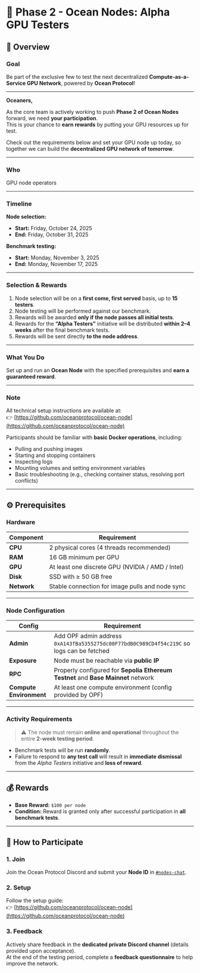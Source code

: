 # 🌊 Phase 2 - Ocean Nodes: Alpha GPU Testers

## 🧭 Overview

### **Goal**
Be part of the exclusive few to test the next decentralized **Compute-as-a-Service GPU Network**, powered by **Ocean Protocol**!

---

**Oceaners,**

As the core team is actively working to push **Phase 2 of Ocean Nodes** forward, we need **your participation**.  
This is your chance to **earn rewards** by putting your GPU resources up for test.  

Check out the requirements below and set your GPU node up today, so together we can build the **decentralized GPU network of tomorrow**.

---

### **Who**
GPU node operators

---

### **Timeline**
**Node selection:**  
- **Start:** Friday, October 24, 2025  
- **End:** Friday, October 31, 2025  

**Benchmark testing:**  
- **Start:** Monday, November 3, 2025  
- **End:** Monday, November 17, 2025  

---

### **Selection & Rewards**
1. Node selection will be on a **first come, first served** basis, up to **15 testers**.  
2. Node testing will be performed against our benchmark.  
3. Rewards will be awarded **only if the node passes all initial tests**.  
4. Rewards for the **“Alpha Testers”** initiative will be distributed **within 2–4 weeks** after the final benchmark tests.  
5. Rewards will be sent directly **to the node address**.

---

### **What You Do**
Set up and run an **Ocean Node** with the specified prerequisites and **earn a guaranteed reward**.

---

### **Note**
All technical setup instructions are available at:  
👉 [https://github.com/oceanprotocol/ocean-node](https://github.com/oceanprotocol/ocean-node)

Participants should be familiar with **basic Docker operations**, including:
- Pulling and pushing images  
- Starting and stopping containers  
- Inspecting logs  
- Mounting volumes and setting environment variables  
- Basic troubleshooting (e.g., checking container status, resolving port conflicts)

---

## ⚙️ Prerequisites

### **Hardware**
| Component | Requirement |
|------------|--------------|
| **CPU** | 2 physical cores (4 threads recommended) |
| **RAM** | 16 GB minimum per GPU |
| **GPU** | At least one discrete GPU (NVIDIA / AMD / Intel) |
| **Disk** | SSD with ≥ 50 GB free |
| **Network** | Stable connection for image pulls and node sync |

---

### **Node Configuration**
| Config | Requirement |
|--------|--------------|
| **Admin** | Add OPF admin address `0xA143fBa5355275dc00F77bdB0C989CD4f54c219C` so logs can be fetched |
| **Exposure** | Node must be reachable via **public IP** |
| **RPC** | Properly configured for **Sepolia Ethereum Testnet** and **Base Mainnet** network |
| **Compute Environment** | At least one compute environment (config provided by OPF) |

---

### **Activity Requirements**
> ⚠️ The node must remain **online and operational** throughout the entire **2-week testing period**.

- Benchmark tests will be run **randomly**.  
- Failure to respond to **any test call** will result in **immediate dismissal** from the *Alpha Testers* initiative and **loss of reward**.

---

## 💰 Rewards
- **Base Reward:** `$100 per node`  
- **Condition:** Reward is granted only after successful participation in **all benchmark tests**.

---

## 🚀 How to Participate

### **1. Join**
Join the Ocean Protocol Discord and submit your **Node ID** in [`#nodes-chat`](https://discord.com/channels/612953348487905282/1300401108795260938).

### **2. Setup**
Follow the setup guide:  
👉 [https://github.com/oceanprotocol/ocean-node](https://github.com/oceanprotocol/ocean-node)

### **3. Feedback**
Actively share feedback in the **dedicated private Discord channel** (details provided upon acceptance).  
At the end of the testing period, complete a **feedback questionnaire** to help improve the network.
